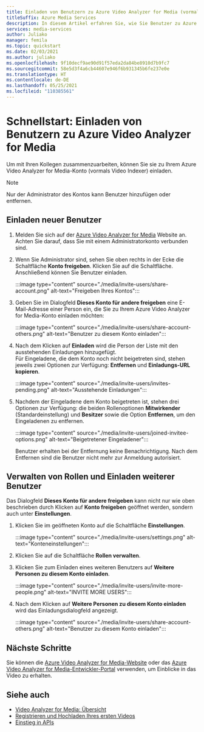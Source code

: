 ```yaml
---
title: Einladen von Benutzern zu Azure Video Analyzer for Media (vormals Video Analyzer for Media) – Azure
titleSuffix: Azure Media Services
description: In diesem Artikel erfahren Sie, wie Sie Benutzer zu Azure Video Analyzer for Media (vormals Video Analyzer for Media) einladen.
services: media-services
author: Juliako
manager: femila
ms.topic: quickstart
ms.date: 02/03/2021
ms.author: juliako
ms.openlocfilehash: 9f10decf9ae90d91f57eda2da84be8910d7b9fc7
ms.sourcegitcommit: 58e5d3f4a6cb44607e946f6b931345b6fe237e0e
ms.translationtype: HT
ms.contentlocale: de-DE
ms.lasthandoff: 05/25/2021
ms.locfileid: "110385561"
---
```

# <a name="quickstart-invite-users-to-video-analyzer-for-media"></a>Schnellstart: Einladen von Benutzern zu Azure Video Analyzer for Media

Um mit Ihren Kollegen zusammenzuarbeiten, können Sie sie zu Ihrem Azure Video Analyzer for Media-Konto (vormals Video Indexer) einladen. 

> [!NOTE]
> Nur der Administrator des Kontos kann Benutzer hinzufügen oder entfernen.

## <a name="invite-new-users"></a>Einladen neuer Benutzer

1. Melden Sie sich auf der [Azure Video Analyzer for Media](https://www.videoindexer.ai/) Website an. Achten Sie darauf, dass Sie mit einem Administratorkonto verbunden sind.
1. Wenn Sie Administrator sind, sehen Sie oben rechts in der Ecke die Schaltfläche **Konto freigeben**. Klicken Sie auf die Schaltfläche. Anschließend können Sie Benutzer einladen. 

    :::image type="content" source="./media/invite-users/share-account.png" alt-text="Freigeben Ihres Kontos":::
1. Geben Sie im Dialogfeld **Dieses Konto für andere freigeben** eine E-Mail-Adresse einer Person ein, die Sie zu Ihrem Azure Video Analyzer for Media-Konto einladen möchten:

    :::image type="content" source="./media/invite-users/share-account-others.png" alt-text="Benutzer zu diesem Konto einladen":::  
1. Nach dem Klicken auf **Einladen** wird die Person der Liste mit den ausstehenden Einladungen hinzugefügt. <br/>Für Eingeladene, die dem Konto noch nicht beigetreten sind, stehen jeweils zwei Optionen zur Verfügung: **Entfernen** und **Einladungs-URL kopieren**.

    :::image type="content" source="./media/invite-users/invites-pending.png" alt-text="Ausstehende Einladungen":::  
1. Nachdem der Eingeladene dem Konto beigetreten ist, stehen drei Optionen zur Verfügung: die beiden Rollenoptionen **Mitwirkender** (Standardeinstellung) und **Besitzer** sowie die Option **Entfernen**, um den Eingeladenen zu entfernen.

    :::image type="content" source="./media/invite-users/joined-invitee-options.png" alt-text="Beigetretener Eingeladener":::  

    Benutzer erhalten bei der Entfernung keine Benachrichtigung. Nach dem Entfernen sind die Benutzer nicht mehr zur Anmeldung autorisiert.

## <a name="manage-roles-invite-more-users"></a>Verwalten von Rollen und Einladen weiterer Benutzer

Das Dialogfeld **Dieses Konto für andere freigeben** kann nicht nur wie oben beschrieben durch Klicken auf **Konto freigeben** geöffnet werden, sondern auch unter **Einstellungen**.

1. Klicken Sie im geöffneten Konto auf die Schaltfläche **Einstellungen**. 

    :::image type="content" source="./media/invite-users/settings.png" alt-text="Konteneinstellungen":::  
1. Klicken Sie auf die Schaltfläche **Rollen verwalten**.
1. Klicken Sie zum Einladen eines weiteren Benutzers auf **Weitere Personen zu diesem Konto einladen**.

    :::image type="content" source="./media/invite-users/invite-more-people.png" alt-text="INVITE MORE USERS":::  
1. Nach dem Klicken auf **Weitere Personen zu diesem Konto einladen** wird das Einladungsdialogfeld angezeigt.
 
    :::image type="content" source="./media/invite-users/share-account-others.png" alt-text="Benutzer zu diesem Konto einladen":::  

## <a name="next-steps"></a>Nächste Schritte

Sie können die [Azure Video Analyzer for Media-Website](video-indexer-view-edit.md) oder das [Azure Video Analyzer for Media-Entwickler-Portal](video-indexer-use-apis.md) verwenden, um Einblicke in das Video zu erhalten.

## <a name="see-also"></a>Siehe auch

- [Video Analyzer for Media: Übersicht](video-indexer-overview.md)
- [Registrieren und Hochladen Ihres ersten Videos](video-indexer-get-started.md)
- [Einstieg in APIs](video-indexer-use-apis.md)
